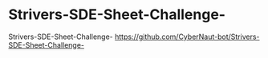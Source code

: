 # Strivers-SDE-Sheet-Challenge-
Strivers-SDE-Sheet-Challenge- 
https://github.com/CyberNaut-bot/Strivers-SDE-Sheet-Challenge-
